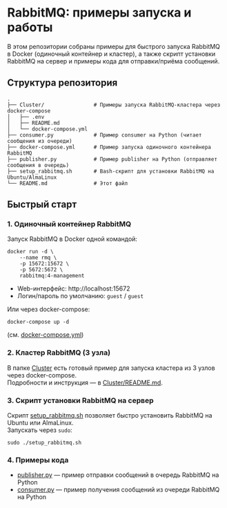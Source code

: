# RabbitMQ: примеры запуска и работы

В этом репозитории собраны примеры для быстрого запуска RabbitMQ в Docker (одиночный контейнер и кластер), а также скрипт установки RabbitMQ на сервер и примеры кода для отправки/приёма сообщений.

## Структура репозитория

```
.
├── Cluster/                # Примеры запуска RabbitMQ-кластера через docker-compose
│   ├── .env
│   ├── README.md
│   └── docker-compose.yml
├── consumer.py             # Пример consumer на Python (читает сообщения из очереди)
├── docker-compose.yml      # Пример запуска одиночного контейнера RabbitMQ
├── publisher.py            # Пример publisher на Python (отправляет сообщения в очередь)
├── setup_rabbitmq.sh       # Bash-скрипт для установки RabbitMQ на Ubuntu/AlmaLinux
└── README.md               # Этот файл
```

## Быстрый старт

### 1. Одиночный контейнер RabbitMQ

Запуск RabbitMQ в Docker одной командой:
```
docker run -d \
    --name rmq \
    -p 15672:15672 \
    -p 5672:5672 \
    rabbitmq:4-management
```
- Web-интерфейс: http://localhost:15672  
- Логин/пароль по умолчанию: `guest` / `guest`

Или через docker-compose:
```
docker-compose up -d
```
(см. [docker-compose.yml](./docker-compose.yml))

### 2. Кластер RabbitMQ (3 узла)

В папке [Cluster](./Cluster) есть готовый пример для запуска кластера из 3 узлов через docker-compose.  
Подробности и инструкция — в [Cluster/README.md](./Cluster/README.md).

### 3. Скрипт установки RabbitMQ на сервер

Скрипт [setup_rabbitmq.sh](./setup_rabbitmq.sh) позволяет быстро установить RabbitMQ на Ubuntu или AlmaLinux.  
Запускать через `sudo`:
```
sudo ./setup_rabbitmq.sh
```

### 4. Примеры кода

- [publisher.py](./publisher.py) — пример отправки сообщений в очередь RabbitMQ на Python
- [consumer.py](./consumer.py) — пример получения сообщений из очереди RabbitMQ на Python

